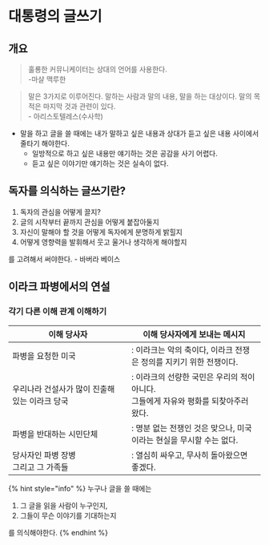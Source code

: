 # 대통령의 글쓰기



## 개요&#x20;

> 훌룡한 커뮤니케이터는 상대의 언어를 사용한다. \
> \-마샬 맥루한&#x20;

> 말은 3가지로 이루어진다. 말하는 사람과 말의 내용, 말을 하는 대상이다. 말의 목적은 마지막 것과 관련이 있다. \
> \- 아리스토텔레스(수사학)



* 말을 하고 글을 쓸 때에는 내가 말하고 싶은 내용과 상대가 듣고 싶은 내용 사이에서 줄타기 해야한다.&#x20;
  * 일방적으로 하고 싶은 내용만 얘기하는 것은 공감을 사기 어렵다.&#x20;
  * 듣고 싶은 이야기만 얘기하는 것은 실속이 없다.&#x20;





## 독자를 의식하는 글쓰기란?

1. 독자의 관심을 어떻게 끌지?
2. 글의 시작부터 끝까지 관심을 어떻게 붙잡아둘지&#x20;
3. 자신이 말해야 할 것을 어떻게 독자에게 분명하게 밝힐지&#x20;
4. 어떻게 영향력을 발휘해서 웃고 울거나 생각하게 해야할지&#x20;

를 고려해서 써야한다. - 바버라 베이스&#x20;





## 이라크 파병에서의 연설&#x20;

### 각기 다른 이해 관계 이해하기

<table><thead><tr><th width="222">이해 당사자</th><th>이해 당사자에게 보내는 메시지 </th></tr></thead><tbody><tr><td>파병을 요청한 미국 </td><td>: 이라크는 악의 축이다, 이라크 전쟁은 정의를 지키기 위한 전쟁이다. </td></tr><tr><td>우리나라 건설사가 많이 진출해 있는 이라크 당국 </td><td>: 이라크의 선량한 국민은 우리의 적이 아니다. <br>그들에게 자유와 평화를 되찾아주러 왔다. </td></tr><tr><td>파병을 반대하는 시민단체 </td><td>: 명분 없는 전쟁인 것은 맞으나, 미국이라는 현실을 무시할 수는 없다. </td></tr><tr><td>당사자인 파병 장병 <br>그리고 그 가족들 </td><td>: 열심히 싸우고, 무사히 돌아왔으면 좋겠다. </td></tr></tbody></table>

{% hint style="info" %}
누구나 글을 쓸 때에는&#x20;

1. 그 글을 읽을 사람이 누구인지,&#x20;
2. 그들이 무슨 이야기를 기대하는지&#x20;

&#x20;를 의식해야한다.&#x20;
{% endhint %}

















